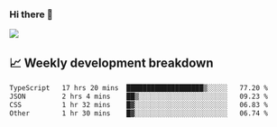 ### Hi there 👋
<img align="center" src="https://github-readme-stats.vercel.app/api?username=Tumao727&show_icons=true&hide_title=true&theme=dracula" />


## 📈 Weekly development breakdown
<!--START_SECTION:waka-->

```txt
TypeScript   17 hrs 20 mins  ███████████████████▒░░░░░   77.20 %
JSON         2 hrs 4 mins    ██▒░░░░░░░░░░░░░░░░░░░░░░   09.23 %
CSS          1 hr 32 mins    █▓░░░░░░░░░░░░░░░░░░░░░░░   06.83 %
Other        1 hr 30 mins    █▓░░░░░░░░░░░░░░░░░░░░░░░   06.74 %
```

<!--END_SECTION:waka-->